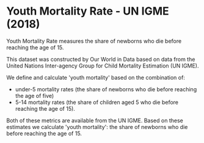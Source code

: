 # Youth Mortality Rate - UN IGME (2018)

Youth Mortality Rate measures the share of newborns who die before reaching the age of 15. 

This dataset was constructed by Our World in Data based on data from the United Nations Inter-agency Group for Child Mortality Estimation (UN IGME).

We define and calculate 'youth mortality' based on the combination of:
- under-5 mortality rates (the share of newborns who die before reaching the age of five)
-  5-14 mortality rates (the share of children aged 5 who die before reaching the age of 15).

Both of these metrics are available from the UN IGME. Based on these estimates we calculate 'youth mortality': the share of newborns who die before reaching the age of 15.